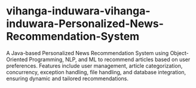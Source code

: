 # vihanga-induwara-vihanga-induwara-Personalized-News-Recommendation-System
A Java-based Personalized News Recommendation System using Object-Oriented Programming, NLP, and ML to recommend articles based on user preferences. Features include user management, article categorization, concurrency, exception handling, file handling, and database integration, ensuring dynamic and tailored recommendations.
